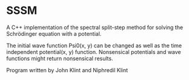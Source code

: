 # SSSM
A C++ implementation of the spectral split-step method for solving the Schrödinger equation with a potential.

The initial wave function Psi0(x, y) can be changed as well as the time independent potential(x, y) function.
Nonsensical potentials and wave functions might return nonsensical results.

Program written by
John Klint and Niphredil Klint
